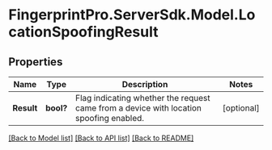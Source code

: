 # FingerprintPro.ServerSdk.Model.LocationSpoofingResult
## Properties

Name | Type | Description | Notes
------------ | ------------- | ------------- | -------------
**Result** | **bool?** | Flag indicating whether the request came from a device with location spoofing enabled. | [optional] 

[[Back to Model list]](../README.md#documentation-for-models) [[Back to API list]](../README.md#documentation-for-api-endpoints) [[Back to README]](../README.md)

